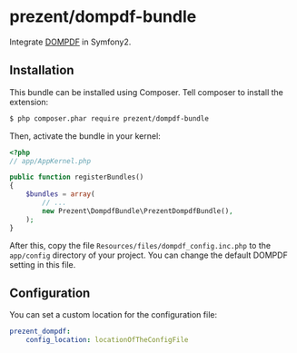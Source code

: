 # prezent/dompdf-bundle

Integrate [DOMPDF](https://github.com/dompdf/dompdf) in Symfony2.

## Installation
This bundle can be installed using Composer. Tell composer to install the extension:

```bash
$ php composer.phar require prezent/dompdf-bundle
```

Then, activate the bundle in your kernel:

```php
<?php
// app/AppKernel.php

public function registerBundles()
{
    $bundles = array(
        // ...
        new Prezent\DompdfBundle\PrezentDompdfBundle(),
    );
}
```

After this, copy the file ```Resources/files/dompdf_config.inc.php``` to the ```app/config``` directory of your project.
You can change the default DOMPDF setting in this file.

## Configuration
You can set a custom location for the configuration file:

```yml
prezent_dompdf:
    config_location: locationOfTheConfigFile 
```

